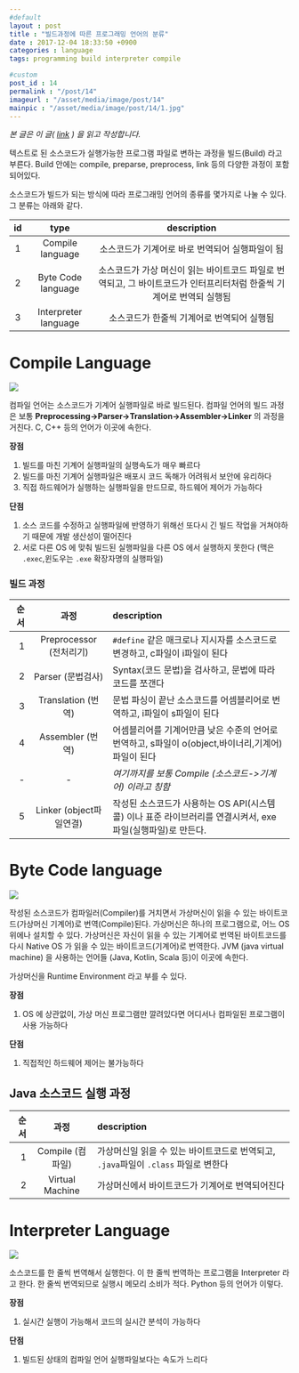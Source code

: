 ```yaml
---
#default
layout : post
title : "빌드과정에 따른 프로그래밍 언어의 분류"
date : 2017-12-04 18:33:50 +0900
categories : language
tags: programming build interpreter compile

#custom
post_id : 14
permalink : "/post/14"
imageurl : "/asset/media/image/post/14"
mainpic : "/asset/media/image/post/14/1.jpg"
---
```


_본 글은 이 글( [link](http://the1900.tistory.com/73) ) 을 읽고 작성합니다._

텍스트로 된 소스코드가 실행가능한 프로그램 파일로 변하는 과정을 빌드(Build) 라고 부른다. Build 안에는 compile, preparse, preprocess, link 등의 다양한 과정이 포함되어있다.

소스코드가 빌드가 되는 방식에 따라 프로그래밍 언어의 종류를 몇가지로 나눌 수 있다. 그 분류는 아래와 같다.

id|type|description
|:--:|:--:|:--:|
1|Compile language|소스코드가 기계어로 바로 번역되어 실행파일이 됨
2|Byte Code language|소스코드가 가상 머신이 읽는 바이트코드 파일로 번역되고, 그 바이트코드가 인터프리터처럼 한줄씩 기계어로 번역되 실행됨
3|Interpreter language|소스코드가 한줄씩 기계어로 번역되어 실행됨

# Compile Language
![](http://cfile28.uf.tistory.com/image/2653324A54B5E296262CED)

컴파일 언어는 소스코드가 기계어 실행파일로 바로 빌드된다. 컴파일 언어의 빌드 과정은 보통 **Preprocessing->Parser->Translation->Assembler->Linker** 의 과정을 거친다. C, C++ 등의 언어가 이곳에 속한다.

**장점**
1. 빌드를 마친 기계어 실행파일의 실행속도가 매우 빠르다
2. 빌드를 마친 기계어 실행파일은 배포시 코드 독해가 어려워서 보안에 유리하다
3. 직접 하드웨어가 실행하는 실행파일을 만드므로, 하드웨어 제어가 가능하다

**단점**
1. 소스 코드를 수정하고 실행파일에 반영하기 위해선 또다시 긴 빌드 작업을 거쳐야하기 때문에 개발 생산성이 떨어진다
2. 서로 다른 OS 에 맞춰 빌드된 실행파일을 다른 OS 에서 실행하지 못한다 (맥은 `.exec`,윈도우는 `.exe` 확장자명의 실행파일)

### 빌드 과정

순서|과정|description
--:|:--:|:--
1|Preprocessor (전처리기)|`#define` 같은 매크로나 지시자를 소스코드로 변경하고, c파일이 i파일이 된다
2|Parser (문법검사)| Syntax(코드 문법)을 검사하고, 문법에 따라 코드를 쪼갠다
3|Translation (번역)|문법 파싱이 끝난 소스코드를 어셈블리어로 번역하고, i파일이 s파일이 된다
4|Assembler (번역)|어셈블리어를 기계어만큼 낮은 수준의 언어로 번역하고, s파일이 o(object,바이너리,기계어) 파일이 된다
-|-|_여기까지를 보통 Compile (소스코드->기계어) 이라고 칭함_
5|Linker (object파일연결) | 작성된 소스코드가 사용하는 OS API(시스템 콜) 이나 표준 라이브러리를 연결시켜서, exe 파일(실행파일)로 만든다.


# Byte Code language
![](http://cfile2.uf.tistory.com/image/260F863454B5EC5E067177)

작성된 소스코드가 컴파일러(Compiler)를 거치면서 가상머신이 읽을 수 있는 바이트코드(가상머신 기계어)로 번역(Compile)된다. 가상머신은 하나의 프로그램으로, 어느 OS 위에나 설치할 수 있다. 가상머신은 자신이 읽을 수 있는 기계어로 번역된 바이트코드를 다시 Native OS 가 읽을 수 있는 바이트코드(기계어)로 번역한다. JVM (java virtual machine) 을 사용하는 언어들 (Java, Kotlin, Scala 등)이 이곳에 속한다.

가상머신을 Runtime Environment 라고 부를 수 있다.

**장점**
1. OS 에 상관없이, 가상 머신 프로그램만 깔려있다면 어디서나 컴파일된 프로그램이 사용 가능하다

**단점**
1. 직접적인 하드웨어 제어는 불가능하다

## Java 소스코드 실행 과정

순서|과정|description
--:|:--:|:--
1|Compile (컴파일)|가상머신일 읽을 수 있는 바이트코드로 번역되고, `.java`파일이 `.class` 파일로 변한다
2|Virtual Machine|가상머신에서 바이트코드가 기계어로 번역되어진다



# Interpreter Language
![](http://cfile24.uf.tistory.com/image/2542FC4454B5F52E362DC0)

소스코드를 한 줄씩 번역해서 실행한다. 이 한 줄씩 번역하는 프로그램을 Interpreter 라고 한다. 한 줄씩 번역되므로 실행시 메모리 소비가 적다. Python 등의 언어가 이렇다.

**장점**
1. 실시간 실행이 가능해서 코드의 실시간 분석이 가능하다

**단점**
1. 빌드된 상태의 컴파일 언어 실행파일보다는 속도가 느리다
